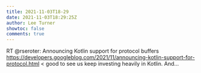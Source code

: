 ```yaml
---
title: 2021-11-03T18-29
date: 2021-11-03T18:29:25Z
author: Lee Turner
showtoc: false
comments: true
---
```


RT @rseroter: Announcing Kotlin support for protocol buffers https://developers.googleblog.com/2021/11/announcing-kotlin-support-for-protocol.html &lt; good to see us keep investing heavily in Kotlin. And…

